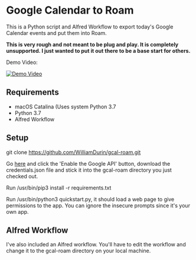 # Google Calendar to Roam

This is a Python script and Alfred Workflow to export today's Google Calendar events and put them into Roam.

**This is very rough and not meant to be plug and play. It is completely unsupported. I just wanted to put it out there to be a base start for others.**

Demo Video:

[![Demo Video](https://img.youtube.com/vi/AEK0-ZU8m_8/0.jpg)](https://youtu.be/AEK0-ZU8m_8)

## Requirements

* macOS Catalina (Uses system Python 3.7
* Python 3.7
* Alfred Workflow

## Setup

git clone https://github.com/WilliamDurin/gcal-roam.git

Go [here](https://developers.google.com/calendar/quickstart/python) and click the 'Enable the Google API' button, download the credentials.json file and stick it into the gcal-roam directory you just checked out.

Run /usr/bin/pip3 install -r requirements.txt

Run /usr/bin/python3 quickstart.py, it should load a web page to give permissions to the app. You can ignore the insecure prompts since it's your own app.

## Alfred Workflow

I've also included an Alfred workflow. You'll have to edit the workflow and change it to the gcal-roam directory on your local machine.
